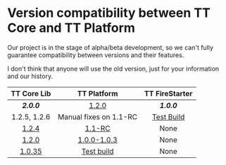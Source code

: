 Version compatibility between TT Core and TT Platform 
=========

Our project is in the stage of alpha/beta development, so we can't fully guarantee compatibility between versions and their features.

I don't think that anyone will use the old version, just for your information and our history.

| TT Core Lib   | TT Platform   | TT FireStarter
| :-----------: |:-------------:| :------------:
| ***2.0.0***	| [1.2.0](https://github.com/Plain-Solutions/tt-platform/releases/tag/1.2.0) | ***1.0.0***
| 1.2.5, 1.2.6 | Manual fixes on 1.1-RC |  [Test Build](https://github.com/Plain-Solutions/tt-firestarter/tree/89beaac16401a6de89a47a20c52597736e802498)
| [1.2.4](http://github.com/Plain-Solutions/tt-core/releases/tag/1.2.4) | [1.1-RC](https://github.com/Plain-Solutions/tt-platform/tree/2a80eb585553218dea9b5787e313d9dec28d3775) | None
| [1.2.0](https://github.com/Plain-Solutions/tt-core/releases/tag/1.2.0)      | [1.0.0-1.0.3](https://github.com/Plain-Solutions/tt-platform/releases/tag/1.0.0)     | None     
| [1.0.35](https://github.com/Plain-Solutions/tt-core/releases/tag/1.0.35) | [Test build](https://github.com/Plain-Solutions/tt-platform/tree/61d257621f82616c0a6e0f36d209ad546850b1dd)| None 
